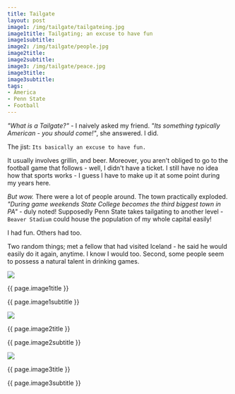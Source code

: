 ```yaml
---
title: Tailgate
layout: post
image1: /img/tailgate/tailgateing.jpg
image1title: Tailgating; an excuse to have fun
image1subtitle: 
image2: /img/tailgate/people.jpg
image2title: 
image2subtitle: 
image3: /img/tailgate/peace.jpg
image3title: 
image3subtitle: 
tags:
- America
- Penn State
- Football
---
```


_"What is a Tailgate?"_ - I naively asked my friend.
_"Its something typically American - you should come!"_, she answered.
I did. 

The jist: <code>Its basically an excuse to have fun.</code>

It usually involves grillin, and beer.
Moreover, you aren't obliged to go to the football game that follows - well, I didn't have a ticket.
I still have no idea how that sports works - I guess I have to make up it at some point during my years here.

_But wow._ There were a lot of people around. 
The town practically exploded.
_"During game weekends State College becomes the third biggest town in PA"_ - duly noted!
Supposedly Penn State takes tailgating to another level - <code>Beaver Stadium</code> could house the population of my whole capital easily!

I had fun. Others had too. 

Two random things; met a fellow that had visited Iceland - he said he would easily do it again, anytime. 
I know I would too. Second, some people seem to possess a natural talent in drinking games.


<div class="carousel slide">
  <!-- Carousel items -->
	<div class="carousel-inner">
		<div class="active item">
			<img class="carouselImage" src=" {{ page.image1 }}"> 
			<div class="container">
				<div class="carousel-caption">
					<p class="lead"> {{ page.image1title }}</p>
					<p class="muted"> {{ page.image1subtitle }}</p>
				</div>
			</div>
		</div>
	</div>
</div>

<div class="carousel slide">
  <!-- Carousel items -->
	<div class="carousel-inner">
		<div class="active item">
			<img class="carouselImage" src=" {{ page.image2 }}"> 
			<div class="container">
				<div class="carousel-caption">
					<p class="lead"> {{ page.image2title }}</p>
					<p class="muted"> {{ page.image2subtitle }}</p>
				</div>
			</div>
		</div>
	</div>
</div>

<div class="carousel slide">
  <!-- Carousel items -->
	<div class="carousel-inner">
		<div class="active item">
			<img class="carouselImage" src=" {{ page.image3 }}"> 
			<div class="container">
				<div class="carousel-caption">
					<p class="lead"> {{ page.image3title }}</p>
					<p class="muted"> {{ page.image3subtitle }}</p>
				</div>
			</div>
		</div>
	</div>
</div>


